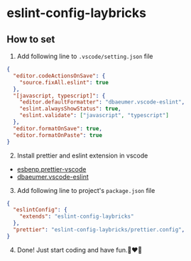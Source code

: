 # eslint-config-laybricks

## How to set

1. Add following line to `.vscode/setting.json` file

```json
{
  "editor.codeActionsOnSave": {
    "source.fixAll.eslint": true
  },
  "[javascript, typescript]": {
    "editor.defaultFormatter": "dbaeumer.vscode-eslint",
    "eslint.alwaysShowStatus": true,
    "eslint.validate": ["javascript", "typescript"]
  },
  "editor.formatOnSave": true,
  "editor.formatOnPaste": true
}
```

2. Install prettier and eslint extension in vscode
- [esbenp.prettier-vscode](https://marketplace.visualstudio.com/items?itemName=esbenp.prettier-vscode)
- [dbaeumer.vscode-eslint](https://marketplace.visualstudio.com/items?itemName=dbaeumer.vscode-eslint)

3. Add following line to project's `package.json` file

```json
{
  "eslintConfig": {
    "extends": "eslint-config-laybricks"
  },
  "prettier": "eslint-config-laybricks/prettier.config",
}
```

4. Done! Just start coding and have fun.💜❤️💛
